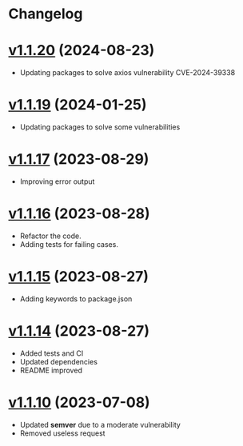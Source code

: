 # Changelog

# [v1.1.20](https://github.com/carvilsi/snoopm/releases/tag/v1.1.20) (2024-08-23)

* Updating packages to solve axios vulnerability CVE-2024-39338

# [v1.1.19](https://github.com/carvilsi/snoopm/releases/tag/v1.1.19) (2024-01-25)

* Updating packages to solve some vulnerabilities

# [v1.1.17](https://github.com/carvilsi/snoopm/releases/tag/v1.1.17) (2023-08-29)

* Improving error output

# [v1.1.16](https://github.com/carvilsi/snoopm/releases/tag/v1.1.16) (2023-08-28)

* Refactor the code.
* Adding tests for failing cases.

# [v1.1.15](https://github.com/carvilsi/snoopm/releases/tag/v1.1.15) (2023-08-27)

* Adding keywords to package.json 

# [v1.1.14](https://github.com/carvilsi/snoopm/releases/tag/v1.1.14) (2023-08-27)

* Added tests and CI
* Updated dependencies
* README improved

# [v1.1.10](https://github.com/carvilsi/snoopm/releases/tag/v1.1.10) (2023-07-08)

* Updated **semver** due to a moderate vulnerability 
* Removed useless request 
